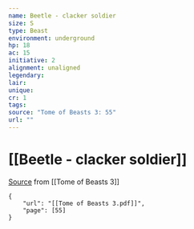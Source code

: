 ```yaml
---
name: Beetle - clacker soldier
size: S
type: Beast
environment: underground
hp: 18
ac: 15
initiative: 2
alignment: unaligned
legendary: 
lair: 
unique: 
cr: 1
tags: 
source: "Tome of Beasts 3: 55"
url: ""
---
```

# [[Beetle - clacker soldier]]

[Source](zotero://open-pdf/library/items/BLGR9HVR?page=55) from [[Tome of Beasts 3]]

```pdf
{
	"url": "[[Tome of Beasts 3.pdf]]",
	"page": [55]
}
```

